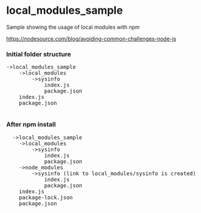 # local_modules_sample
Sample showing the usage of local modules with npm

https://nodesource.com/blog/avoiding-common-challenges-node-js

### Initial folder structure
<pre>
->local_modules_sample
    ->local_modules
        ->sysinfo
            index.js
            package.json
    index.js
    package.json
 </pre>   
  ### After npm install
  <pre>
  ->local_modules_sample
    ->local_modules
        ->sysinfo
            index.js
            package.json
    ->node_modules
        ->sysinfo (link to local_modules/sysinfo is created)
            index.js
            package.json
    index.js
    package-lock.json
    package.json
    </pre>
